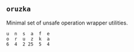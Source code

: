 ## `oruzka`

Minimal set of unsafe operation wrapper utilities.

```
u  n  s  a  f  e
o  r  u  z  k  a
6  4  2 25  5  4
```
